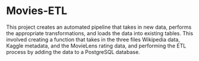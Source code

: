 # Movies-ETL

This project creates an automated pipeline that takes in new data, performs the appropriate transformations, and loads the data into existing tables. This involved creating a function that takes in the three files Wikipedia data, Kaggle metadata, and the MovieLens rating data, and performing the ETL process by adding the data to a PostgreSQL database.
